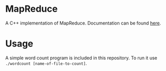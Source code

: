 # MapReduce
A C++ implementation of MapReduce. Documentation can be found [here](https://Naksp.github.io/MapReduce/index.html).

# Usage
A simple word count program is included in this repository. To run it use <code>./wordcount [name-of-file-to-count]</code>.
